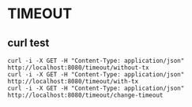 # TIMEOUT

## curl test
    curl -i -X GET -H "Content-Type: application/json" http://localhost:8080/timeout/without-tx
    curl -i -X GET -H "Content-Type: application/json" http://localhost:8080/timeout/with-tx
    curl -i -X GET -H "Content-Type: application/json" http://localhost:8080/timeout/change-timeout